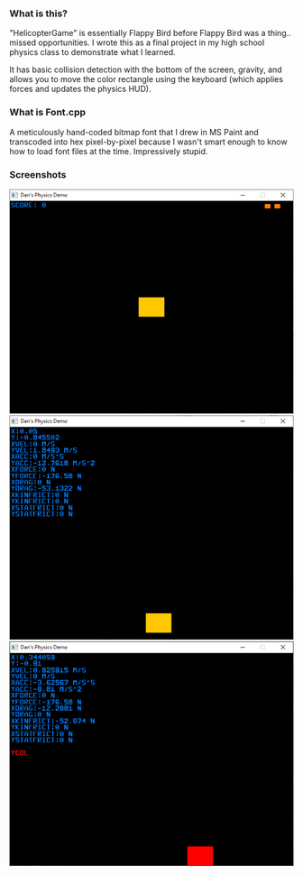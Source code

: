 ### What is this?
"HelicopterGame" is essentially Flappy Bird before Flappy Bird was a thing.. missed opportunities. I wrote this as a final project in my high school physics class to demonstrate what I learned.

It has basic collision detection with the bottom of the screen, gravity, and allows you to move the color rectangle using the keyboard (which applies forces and updates the physics HUD).

### What is Font.cpp
A meticulously hand-coded bitmap font that I drew in MS Paint and transcoded into hex pixel-by-pixel because I wasn't smart enough to know how to load font files at the time. Impressively stupid.

### Screenshots
![Screenshot 1](screenshots/PhysicsProject1.png)
![Screenshot 2](screenshots/PhysicsProject2.png)
![Screenshot 3](screenshots/PhysicsProject3.png)
